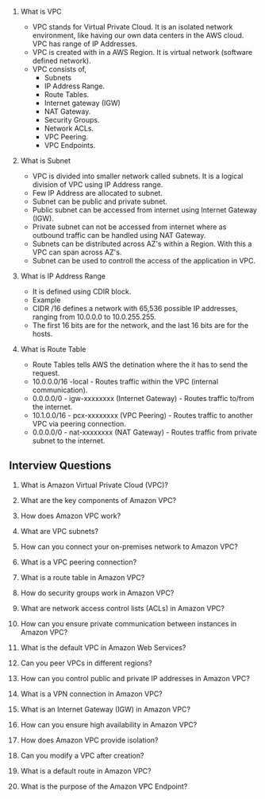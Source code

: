 1. What is VPC
    - VPC stands for Virtual Private Cloud. It is an isolated network environment, like having 
    our own data centers in the AWS cloud. VPC has range of IP Addresses.
    - VPC is created with in a AWS Region. It is virtual network (software defined network).
    - VPC consists of,
        - Subnets 
        - IP Address Range. 
        - Route Tables.
        - Internet gateway (IGW)
        - NAT Gateway.
        - Security Groups.
        - Network ACLs.
        - VPC Peering.
        - VPC Endpoints.

2. What is Subnet
    - VPC is divided into smaller network called subnets. It is a logical division of VPC using IP Address range.
    - Few IP Address are allocated to subnet.
    - Subnet can be public and private subnet. 
    - Public subnet can be accessed from internet using Internet Gateway (IGW). 
    - Private subnet can not be accessed from internet where as outbound traffic can be handled using NAT Gateway. 
    - Subnets can be distributed across AZ's within a Region. With this a VPC can span across AZ's.
    - Subnet can be used to controll the access of the application in VPC.

3. What is IP Address Range
    - It is defined using CDIR block.
    - Example
    - CIDR /16 defines a network with 65,536 possible IP addresses, ranging from 10.0.0.0 to 10.0.255.255.
    - The first 16 bits are for the network, and the last 16 bits are for the hosts.

4. What is Route Table
    - Route Tables tells AWS the detination where the it has to send the request.
    - 10.0.0.0/16 -local - Routes traffic within the VPC    (internal communication).
    - 0.0.0.0/0	- igw-xxxxxxxx (Internet Gateway) - Routes traffic to/from the   internet.
    - 10.1.0.0/16 - pcx-xxxxxxxx (VPC Peering) - Routes traffic to another VPC via peering connection.
    - 0.0.0.0/0	- nat-xxxxxxxx (NAT Gateway) - Routes traffic from private subnet to the internet.


Interview Questions
-------------------
1. What is Amazon Virtual Private Cloud (VPC)?

2. What are the key components of Amazon VPC?

3. How does Amazon VPC work?

4. What are VPC subnets?

5. How can you connect your on-premises network to Amazon VPC?

6. What is a VPC peering connection?

7. What is a route table in Amazon VPC?

8. How do security groups work in Amazon VPC?

9. What are network access control lists (ACLs) in Amazon VPC?

10. How can you ensure private communication between instances in Amazon VPC?

11. What is the default VPC in Amazon Web Services?

12. Can you peer VPCs in different regions?

13. How can you control public and private IP addresses in Amazon VPC?

14. What is a VPN connection in Amazon VPC?

15. What is an Internet Gateway (IGW) in Amazon VPC?

16. How can you ensure high availability in Amazon VPC?

17. How does Amazon VPC provide isolation?

18. Can you modify a VPC after creation?

19. What is a default route in Amazon VPC?

20. What is the purpose of the Amazon VPC Endpoint?
